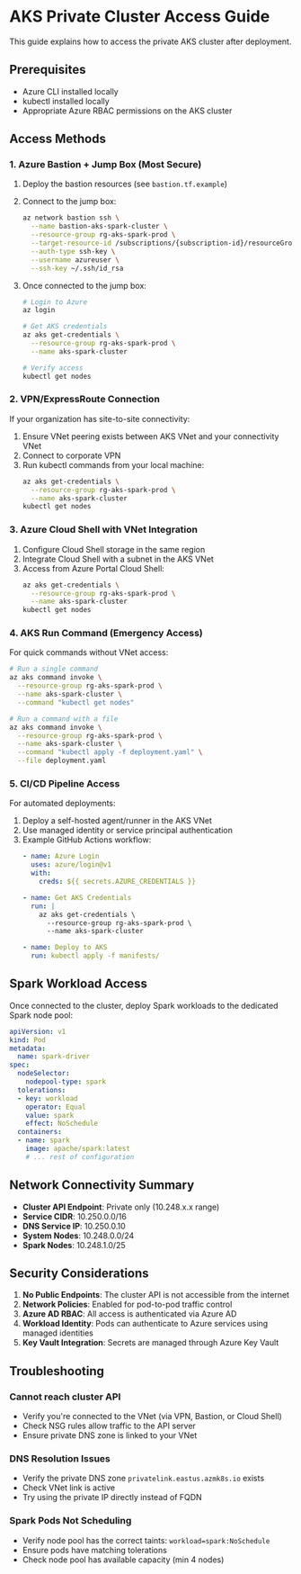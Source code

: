 # AKS Private Cluster Access Guide

This guide explains how to access the private AKS cluster after deployment.

## Prerequisites

- Azure CLI installed locally
- kubectl installed locally
- Appropriate Azure RBAC permissions on the AKS cluster

## Access Methods

### 1. Azure Bastion + Jump Box (Most Secure)

1. Deploy the bastion resources (see `bastion.tf.example`)
2. Connect to the jump box:
   ```bash
   az network bastion ssh \
     --name bastion-aks-spark-cluster \
     --resource-group rg-aks-spark-prod \
     --target-resource-id /subscriptions/{subscription-id}/resourceGroups/rg-aks-spark-prod/providers/Microsoft.Compute/virtualMachines/vm-jumpbox-aks-spark-cluster \
     --auth-type ssh-key \
     --username azureuser \
     --ssh-key ~/.ssh/id_rsa
   ```

3. Once connected to the jump box:
   ```bash
   # Login to Azure
   az login
   
   # Get AKS credentials
   az aks get-credentials \
     --resource-group rg-aks-spark-prod \
     --name aks-spark-cluster
   
   # Verify access
   kubectl get nodes
   ```

### 2. VPN/ExpressRoute Connection

If your organization has site-to-site connectivity:

1. Ensure VNet peering exists between AKS VNet and your connectivity VNet
2. Connect to corporate VPN
3. Run kubectl commands from your local machine:
   ```bash
   az aks get-credentials \
     --resource-group rg-aks-spark-prod \
     --name aks-spark-cluster
   kubectl get nodes
   ```

### 3. Azure Cloud Shell with VNet Integration

1. Configure Cloud Shell storage in the same region
2. Integrate Cloud Shell with a subnet in the AKS VNet
3. Access from Azure Portal Cloud Shell:
   ```bash
   az aks get-credentials \
     --resource-group rg-aks-spark-prod \
     --name aks-spark-cluster
   kubectl get nodes
   ```

### 4. AKS Run Command (Emergency Access)

For quick commands without VNet access:

```bash
# Run a single command
az aks command invoke \
  --resource-group rg-aks-spark-prod \
  --name aks-spark-cluster \
  --command "kubectl get nodes"

# Run a command with a file
az aks command invoke \
  --resource-group rg-aks-spark-prod \
  --name aks-spark-cluster \
  --command "kubectl apply -f deployment.yaml" \
  --file deployment.yaml
```

### 5. CI/CD Pipeline Access

For automated deployments:

1. Deploy a self-hosted agent/runner in the AKS VNet
2. Use managed identity or service principal authentication
3. Example GitHub Actions workflow:
   ```yaml
   - name: Azure Login
     uses: azure/login@v1
     with:
       creds: ${{ secrets.AZURE_CREDENTIALS }}
   
   - name: Get AKS Credentials
     run: |
       az aks get-credentials \
         --resource-group rg-aks-spark-prod \
         --name aks-spark-cluster
   
   - name: Deploy to AKS
     run: kubectl apply -f manifests/
   ```

## Spark Workload Access

Once connected to the cluster, deploy Spark workloads to the dedicated Spark node pool:

```yaml
apiVersion: v1
kind: Pod
metadata:
  name: spark-driver
spec:
  nodeSelector:
    nodepool-type: spark
  tolerations:
  - key: workload
    operator: Equal
    value: spark
    effect: NoSchedule
  containers:
  - name: spark
    image: apache/spark:latest
    # ... rest of configuration
```

## Network Connectivity Summary

- **Cluster API Endpoint**: Private only (10.248.x.x range)
- **Service CIDR**: 10.250.0.0/16
- **DNS Service IP**: 10.250.0.10
- **System Nodes**: 10.248.0.0/24
- **Spark Nodes**: 10.248.1.0/25

## Security Considerations

1. **No Public Endpoints**: The cluster API is not accessible from the internet
2. **Network Policies**: Enabled for pod-to-pod traffic control
3. **Azure AD RBAC**: All access is authenticated via Azure AD
4. **Workload Identity**: Pods can authenticate to Azure services using managed identities
5. **Key Vault Integration**: Secrets are managed through Azure Key Vault

## Troubleshooting

### Cannot reach cluster API
- Verify you're connected to the VNet (via VPN, Bastion, or Cloud Shell)
- Check NSG rules allow traffic to the API server
- Ensure private DNS zone is linked to your VNet

### DNS Resolution Issues
- Verify the private DNS zone `privatelink.eastus.azmk8s.io` exists
- Check VNet link is active
- Try using the private IP directly instead of FQDN

### Spark Pods Not Scheduling
- Verify node pool has the correct taints: `workload=spark:NoSchedule`
- Ensure pods have matching tolerations
- Check node pool has available capacity (min 4 nodes)